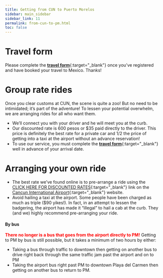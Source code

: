 ```yaml
---
title: Getting from CUN to Puerto Morelos
sidebar: main_sidebar
sidebar_link: 11
permalink: from-cun-to-pm.html
toc: false
---
```


# Travel form

Please complete the [**travel form**](https://docs.google.com/forms/d/e/1FAIpQLSex7cyDs_Xf33rAxqU2S749xG_MB4lMQk3fPvF_p0JkkoKyTg/viewform){:target="_blank"} once you’ve registered and have booked your travel to Mexico. Thanks!

# Group rate rides

Once you clear customs at CUN, the scene is quite a zoo! But no need to be intimidated; it’s part of the adventure! To lessen your potential overwhelm, we are arranging rides for all who want them. 

- We’ll connect you with your driver and he will meet you at the curb.
- Our discounted rate is 600 pesos or $35 paid directly to the driver. This price is definitely the best rate for a private car and 1/2 the price of getting into a taxi at the airport without an advance reservation!
- To use our service, you must complete the [**travel form**](https://docs.google.com/forms/d/e/1FAIpQLSex7cyDs_Xf33rAxqU2S749xG_MB4lMQk3fPvF_p0JkkoKyTg/viewform){:target="_blank"} well in advance of your arrival date.

# Arranging your own ride

- The best rate we’ve found online is to pre-arrange a ride using the [CLICK HERE FOR DISCOUNTED RATES](https://cancun.ridebitsapp.com/central/new_reservation){:target="_blank"} link on the [Cancun International Airport](https://www.cancunairport.com/taxi.html){:target="_blank"} website.
- Avoid hailing a taxi at the airport. Some people have been charged as much as triple ($90 yikes!). In fact, in an attempt to lessen the badgering, the airport has made it “illegal” to hail a cab at the curb. They (and we) highly recommend pre-arranging your ride. 

#### By bus

<span style="color: red">**There no longer is a bus that goes from the airport directly to PM!**</span> Getting to PM by bus is still possible, but it takes a minimum of two hours by either:

- Taking a bus through traffic to downtown then getting on another bus to drive right back through the same traffic jam past the airport and on to PM
- Taking the airport bus right past PM to downtown Playa del Carmen then getting on another bus to return to PM.

